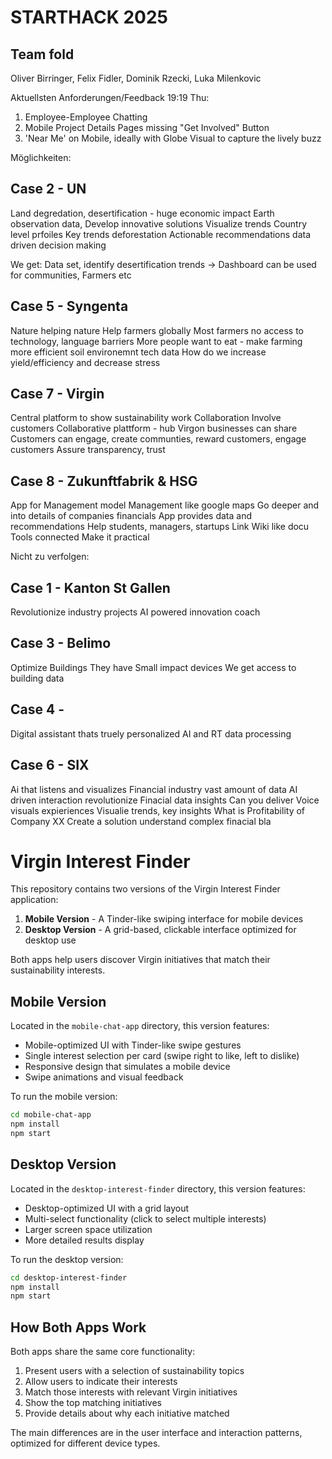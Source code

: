 #  STARTHACK 2025
## Team fold
Oliver Birringer, Felix Fidler, Dominik Rzecki, Luka Milenkovic

Aktuellsten Anforderungen/Feedback 19:19 Thu:
1. Employee-Employee Chatting
2. Mobile Project Details Pages missing "Get Involved" Button
3. 'Near Me' on Mobile, ideally with Globe Visual to capture the lively buzz

Möglichkeiten: 

## Case 2 - UN
Land degredation, desertification - huge economic impact
Earth observation data,
Develop innovative solutions
Visualize trends
Country level prfoiles
Key trends deforestation
Actionable recommendations data driven decision making

We get: Data set, identify desertification trends -> Dashboard can be used for communities, Farmers etc


## Case 5 - Syngenta
Nature helping nature
Help farmers globally
Most farmers no access to technology, language barriers
More people want to eat - make farming more efficient
soil environemnt tech data
How do we increase yield/efficiency and decrease stress


## Case 7 - Virgin
Central platform to show sustainability work
Collaboration
Involve customers 
Collaborative plattform - hub 
Virgon businesses can share
Customers can engage, create communties, reward customers, engage customers
Assure transparency, trust

## Case 8 - Zukunftfabrik & HSG
App for Management model
Management like google maps
Go deeper and into details of companies financials
App provides data and recommendations
Help students, managers, startups
Link Wiki like docu
Tools connected
Make it practical

Nicht zu verfolgen:

## Case 1 - Kanton St Gallen
Revolutionize industry projects
AI powered innovation coach

## Case 3 - Belimo
Optimize Buildings
They have Small impact devices
We get access to building data

## Case 4 - 
Digital assistant thats truely personalized
AI and RT data processing

## Case 6 - SIX
Ai that listens and visualizes
Financial industry vast amount of data
AI driven interaction revolutionize
Finacial data insights
Can you deliver Voice visuals expieriences
Visualie trends, key insights
What is Profitability of Company XX
Create a solution understand complex finacial bla

# Virgin Interest Finder

This repository contains two versions of the Virgin Interest Finder application:

1. **Mobile Version** - A Tinder-like swiping interface for mobile devices
2. **Desktop Version** - A grid-based, clickable interface optimized for desktop use

Both apps help users discover Virgin initiatives that match their sustainability interests.

## Mobile Version

Located in the `mobile-chat-app` directory, this version features:

- Mobile-optimized UI with Tinder-like swipe gestures
- Single interest selection per card (swipe right to like, left to dislike)
- Responsive design that simulates a mobile device
- Swipe animations and visual feedback

To run the mobile version:

```bash
cd mobile-chat-app
npm install
npm start
```

## Desktop Version

Located in the `desktop-interest-finder` directory, this version features:

- Desktop-optimized UI with a grid layout
- Multi-select functionality (click to select multiple interests)
- Larger screen space utilization
- More detailed results display

To run the desktop version:

```bash
cd desktop-interest-finder
npm install
npm start
```

## How Both Apps Work

Both apps share the same core functionality:

1. Present users with a selection of sustainability topics
2. Allow users to indicate their interests
3. Match those interests with relevant Virgin initiatives
4. Show the top matching initiatives
5. Provide details about why each initiative matched

The main differences are in the user interface and interaction patterns, optimized for different device types.

